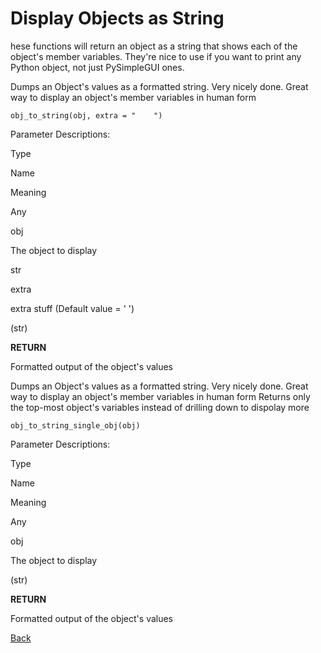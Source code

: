 # Display Objects as String
hese functions will return an object as a string that shows each of the object's member variables. They're nice to use if you want to print any Python object, not just PySimpleGUI ones.

Dumps an Object's values as a formatted string. Very nicely done. Great way to display an object's member variables in human form

```
obj_to_string(obj, extra = "    ")
```

Parameter Descriptions:

Type

Name

Meaning

Any

obj

The object to display

str

extra

extra stuff (Default value = ' ')

(str)

**RETURN**

Formatted output of the object's values

Dumps an Object's values as a formatted string. Very nicely done. Great way to display an object's member variables in human form Returns only the top-most object's variables instead of drilling down to dispolay more

```
obj_to_string_single_obj(obj)
```

Parameter Descriptions:

Type

Name

Meaning

Any

obj

The object to display

(str)

**RETURN**

Formatted output of the object's values

[Back](./_Elements)
